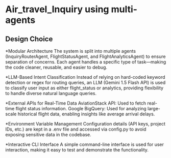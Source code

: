 # Air_travel_Inquiry using multi-agents

## Design Choice
*Modular Architecture
The system is split into multiple agents (InquiryRouterAgent, FlightStatusAgent, and FlightAnalyticsAgent) to ensure separation of concerns. Each agent handles a specific type of task—making the code cleaner, reusable, and easier to debug.

*LLM-Based Intent Classification
Instead of relying on hard-coded keyword detection or regex for routing queries, an LLM (Gemini 1.5 Flash API) is used to classify user input as either flight_status or analytics, providing flexibility to handle diverse natural language queries.

*External APIs for Real-Time Data
AviationStack API: Used to fetch real-time flight status information.
Google BigQuery: Used for analyzing large-scale historical flight data, enabling insights like average arrival delays.

*Environment Variable Management
Configuration details (API keys, project IDs, etc.) are kept in a .env file and accessed via config.py to avoid exposing sensitive data in the codebase.

*Interactive CLI Interface
A simple command-line interface is used for user interaction, making it easy to test and demonstrate the functionality.

